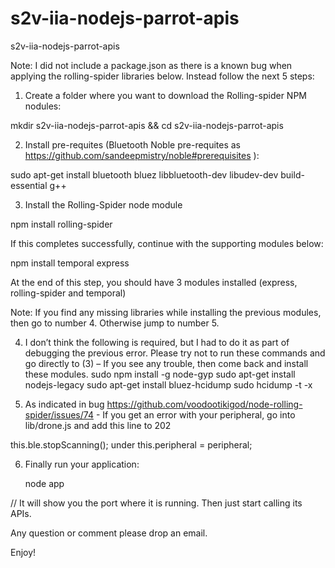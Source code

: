 # s2v-iia-nodejs-parrot-apis
s2v-iia-nodejs-parrot-apis

Note: I did not include a package.json as there is a known bug when applying the rolling-spider libraries below. Instead follow the next 5 steps:


1.	Create a folder where you want to download the Rolling-spider NPM nodules:

mkdir s2v-iia-nodejs-parrot-apis && cd s2v-iia-nodejs-parrot-apis


2.	Install pre-requites (Bluetooth Noble pre-requites as https://github.com/sandeepmistry/noble#prerequisites ):

sudo apt-get install bluetooth bluez libbluetooth-dev libudev-dev build-essential g++

3.	Install the Rolling-Spider node module

npm install rolling-spider


If this completes successfully, continue with the supporting modules below:

npm install temporal express

At the end of this step, you should have 3 modules installed (express, rolling-spider and temporal)

Note: If you find any missing libraries while installing the previous modules, then go to number 4. Otherwise jump to number 5.

4.	I don’t think the following is required, but I had to do it as part of debugging the previous error. Please try not to run these commands and go directly to (3) – If you see any trouble, then come back and install these modules.
sudo npm install -g node-gyp
sudo apt-get install nodejs-legacy
sudo apt-get install bluez-hcidump
sudo hcidump -t -x

5.	As indicated in bug https://github.com/voodootikigod/node-rolling-spider/issues/74  - If you get an error with your peripheral, go into lib/drone.js and add this line to 202

this.ble.stopScanning();
under
this.peripheral = peripheral;

6. Finally run your application: 

     node app  
     
// It will show you the port where it is running. Then just start calling its APIs.

Any question or comment please drop an email.

Enjoy!
